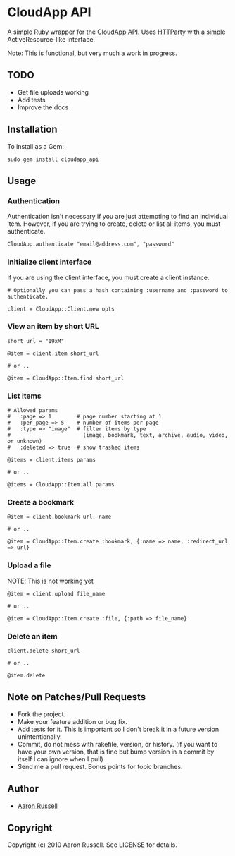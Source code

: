 # CloudApp API

A simple Ruby wrapper for the [CloudApp API](http://support.getcloudapp.com/faqs/developers/api). Uses [HTTParty](http://github.com/jnunemaker/httparty) with a simple ActiveResource-like interface.

Note: This is functional, but very much a work in progress.

## TODO

* Get file uploads working
* Add tests
* Improve the docs

## Installation

To install as a Gem:

    sudo gem install cloudapp_api

## Usage

### Authentication

Authentication isn't necessary if you are just attempting to find an individual item. However, if you are trying to create, delete or list all items, you must authenticate.

    CloudApp.authenticate "email@address.com", "password"

### Initialize client interface

If you are using the client interface, you must create a client instance.

    # Optionally you can pass a hash containing :username and :password to authenticate.
    
    client = CloudApp::Client.new opts

### View an item by short URL

    short_url = "19xM"
    
    @item = client.item short_url
    
    # or ..
    
    @item = CloudApp::Item.find short_url

### List items
    
    # Allowed params
    #   :page => 1        # page number starting at 1
    #   :per_page => 5    # number of items per page
    #   :type => "image"  # filter items by type
    #                       (image, bookmark, text, archive, audio, video, or unknown)
    #   :deleted => true  # show trashed items
    
    @items = client.items params
    
    # or ..
    
    @items = CloudApp::Item.all params

### Create a bookmark

    @item = client.bookmark url, name
    
    # or ..
    
    @item = CloudApp::Item.create :bookmark, {:name => name, :redirect_url => url}
    
### Upload a file

NOTE! This is not working yet

    @item = client.upload file_name
    
    # or ..
    
    @item = CloudApp::Item.create :file, {:path => file_name}
    
### Delete an item

    client.delete short_url
    
    # or ..
    
    @item.delete

## Note on Patches/Pull Requests
 
* Fork the project.
* Make your feature addition or bug fix.
* Add tests for it. This is important so I don't break it in a future version unintentionally.
* Commit, do not mess with rakefile, version, or history.
  (if you want to have your own version, that is fine but bump version in a commit by itself I can ignore when I pull)
* Send me a pull request. Bonus points for topic branches.

## Author

* [Aaron Russell](http://www.aaronrussell.co.uk)

## Copyright

Copyright (c) 2010 Aaron Russell. See LICENSE for details.
